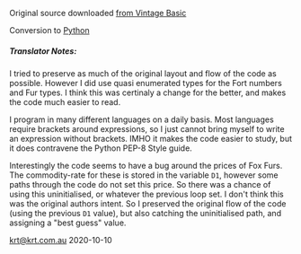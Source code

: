 Original source downloaded [from Vintage Basic](http://www.vintage-basic.net/games.html)

Conversion to [Python](https://www.python.org/about/)

##### Translator Notes:
I tried to preserve as much of the original layout and flow of the code
as possible.  However I did use quasi enumerated types for the Fort numbers
and Fur types.  I think this was certinaly a change for the better, and 
makes the code much easier to read.

I program in many different languages on a daily basis.  Most languages
require brackets around expressions, so I just cannot bring myself to 
write an expression without brackets.  IMHO it makes the code easier to study, 
but it does contravene the Python PEP-8 Style guide.

Interestingly the code seems to have a bug around the prices of Fox Furs.
The commodity-rate for these is stored in the variable `D1`, however some
paths through the code do not set this price.  So there was a chance of 
using this uninitialised, or whatever the previous loop set.  I don't 
think this was the original authors intent.  So I preserved the original flow
of the code (using the previous `D1` value), but also catching the 
uninitialised path, and assigning a "best guess" value.

krt@krt.com.au 2020-10-10

